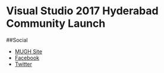 #  Visual Studio 2017 Hyderabad Community Launch

##Social
- [MUGH Site](http://mugh.net)
- [Facebook](http://fb.com/themugh)
- [Twitter](http://twitter.com/mughtwits)
